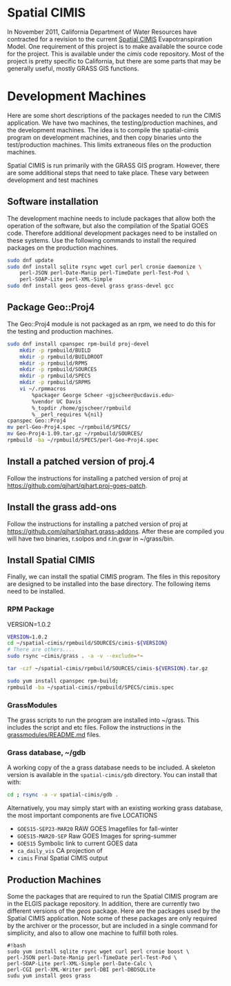 # Spatial CIMIS

In November 2011, California Department of Water Resources have
contracted for a revision to the current [Spatial
CIMIS]([http://wwwcimis.water.ca.gov/cimis/cimiSatSpatialCimis.jsp)
Evapotranspiration Model.  One requirement of this project is to make
available the source code for the project.  This is available under
the *cimis* code repository.  Most of the project is pretty specific
to California, but there are some parts that may be generally useful,
mostly GRASS GIS functions.

# Development Machines

Here are some short descriptions of the packages needed to run the
CIMIS application.  We have two machines, the testing/production
machines, and the development machines.  The idea is to compile the
spatial-cimis program on development machines, and then copy binaries
unto the test/production machines.  This limits extraneous files on
the production machines.

Spatial CIMIS is run primarily with the GRASS GIS program.  However,
there are some additional steps that need to take place. These vary
between development and test machines

## Software installation

The development machine needs to include packages that allow both the
operation of the software, but also the compilation of the Spatial
GOES code.  Therefore additional development packages need to be
installed on these systems.  Use the following commands to install the
required packages on the production machines.

``` bash
sudo dnf update
sudo dnf install sqlite rsync wget curl perl cronie daemonize \
    perl-JSON perl-Date-Manip perl-TimeDate perl-Test-Pod \
    perl-SOAP-Lite perl-XML-Simple
sudo dnf install geos geos-devel grass grass-devel gcc
```

## Package Geo::Proj4
The Geo::Proj4 module is not packaged as an rpm, we need to do this for the testing and production machines.

``` bash
sudo dnf install cpanspec rpm-build proj-devel
    mkdir -p rpmbuild/BUILD
    mkdir -p rpmbuild/BUILDROOT
    mkdir -p rpmbuild/RPMS
    mkdir -p rpmbuild/SOURCES
    mkdir -p rpmbuild/SPECS
    mkdir -p rpmbuild/SRPMS
    vi ~/.rpmmacros
        %packager George Scheer <gjscheer@ucdavis.edu>
    	%vendor UC Davis
	    %_topdir /home/gjscheer/rpmbuild
        %__perl_requires %{nil}
cpanspec Geo::Proj4
mv perl-Geo-Proj4.spec ~/rpmbuild/SPECS/
mv Geo-Proj4-1.09.tar.gz ~/rpmbuild/SOURCES/
rpmbuild -ba ~/rpmbuild/SPECS/perl-Geo-Proj4.spec 
```

## Install a patched version of proj.4
Follow the instructions for installing a patched version of proj at https://github.com/qjhart/qjhart.proj-goes-patch.

## Install the grass add-ons

Follow the instructions for installing a patched version of proj at
https://github.com/qjhart/qjhart.grass-addons.  After these are
compiled you will have two binaries, r.solpos and r.in.gvar in
~/grass/bin.

## Install Spatial CIMIS

Finally, we can install the spatial CIMIS program.  The files in this
repository are designed to be installed into the base directory.  The
following items need to be installed.

### RPM Package

VERSION=1.0.2
``` bash
VERSION=1.0.2
cd ~/spatial-cimis/rpmbuild/SOURCES/cimis-${VERSION}
# There are others....
sudo rsync ~cimis/grass . -a -v --exclude=*~
```

``` bash
tar -czf ~/spatial-cimis/rpmbuild/SOURCES/cimis-${VERSION}.tar.gz 

sudo yum install cpanspec rpm-build;
rpmbuild -ba ~/spatial-cimis/rpmbuild/SPECS/cimis.spec 
```


### GrassModules

The grass scripts to run the program are installed into ~/grass.  This
includes the script and etc files.  Follow the instructions in the
[grassmodules/README.md](grassmodules/README.md) files.

### Grass database, ~/gdb

A working copy of the a grass database needs to be included.  A
skeleton version is available in the `spatial-cimis/gdb` directory.  You can
install that with: 

``` bash 
cd ; rsync -a -v spatial-cimis/gdb .  
```

Alternatively, you may simply start with an existing working grass
database, the most important components are five LOCATIONS 

  * `GOES15-SEP23-MAR20` RAW GOES Imagefiles for fall-winter
  * `GOES15-MAR20-SEP` Raw GOES Images for spring-summer
  * `GOES15` Symbolic link to current GOES data
  * `ca_daily_vis` CA projection of 
  * `cimis` Final Spatial CIMIS output



## Production Machines

Some the packages that are required to run the Spatial CIMIS program
are in the ELGIS package repository.  In addition, there are currently
two different versions of the *geos* package.  Here are the packages
used by the Spatial CIMIS application.  Note some of these packages
are only required by the archiver or the processor, but are included
in a single command for simplicity, and also to allow one machine to
fulfill both roles.

```
#!bash
sudo yum install sqlite rsync wget curl perl cronie boost \
perl-JSON perl-Date-Manip perl-TimeDate perl-Test-Pod \
perl-SOAP-Lite perl-XML-Simple perl-Date-Calc \
perl-CGI perl-XML-Writer perl-DBI perl-DBDSQLite
sudu yum install geos grass
```

